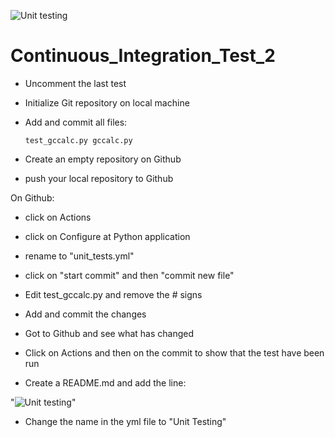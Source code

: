 ![Unit testing](https://github.com/Tillsa/Continuous_Integration_Notes/actions/workflows/unit_tests.yml/badge.svg)
# Continuous_Integration_Test_2
- Uncomment the last test

- Initialize Git repository on local machine

- Add and commit all files:

      test_gccalc.py gccalc.py

- Create an empty repository on Github

- push your local repository to Github

On Github:

- click on Actions

- click on Configure at Python application

- rename to "unit_tests.yml"

- click on "start commit" and then "commit new file"

- Edit test_gccalc.py and remove the # signs

- Add and commit the changes

- Got to Github and see what has changed

- Click on Actions and then on the commit to show that the test have been run

- Create a README.md and add the line:

"![Unit testing](https://github.com/<OWNER>/<REPOSITORY>/actions/workflows/<WORKFLOW_FILE>/badge.svg)"

- Change the name in the yml file to "Unit Testing"
